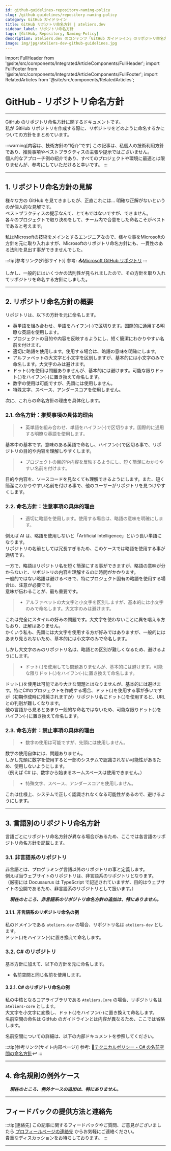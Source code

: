 ```yaml
---
id: github-guidelines-repository-naming-policy
slug: /github-guidelines/repository-naming-policy
category: GitHub ガイドライン
title: GitHub リポジトリ命名方針 | ateliers.dev
sidebar_label: リポジトリ命名方針
tags: [GitHub, Repository, Naming-Policy]
description: ateliers.dev のコンテンツ「GitHub ガイドライン」のリポジトリ命名方針のページです。
image: img/jpg/ateliers-dev-github-guidelines.jpg
---
```


import FullHeader from '@site/src/components/IntegratedArticleComponents/FullHeader';
import FullFooter from '@site/src/components/IntegratedArticleComponents/FullFooter';
import RelatedArticles from '@site/src/components/RelatedArticles';

# GitHub - リポジトリ命名方針

<FullHeader
  slug="/github-guidelines/repository-naming-policy"
  title="GitHub リポジトリ命名方針 | ateliers.dev"
  created="2024/04/27"
  updated="2024/05/03"/>

---

GitHub のリポジトリ命名方針に関するドキュメントです。  
私が GitHub リポジトリを作成する際に、リポジトリをどのように命名するかについての方針をまとめています。

:::warning[内容は、技術方針の"紹介"です]
この記事は、私個人の技術利用方針であり、推奨事項やベストプラクティスの主張や提示ではございません。  
個人的なアプローチ例の紹介であり、すべてのプロジェクトや環境に最適とは限りませんが、参考にしていただけると幸いです。
:::

---

## 1. リポジトリ命名方針の見解

様々な方の GitHub を見てきましたが、正直これには… 明確な正解がないというのが個人的な見解です。  
ベストプラクティスの提示なんて、とてもではないですが、できません。  
各々のプロジェクトで取り決めをして、チーム内で合意をした命名こそがベストであると考えます。

私はMicrosoftの技術をメインとするエンジニアなので、様々な事をMicrosoftの方針を元に取り入れますが、Microsoftのリポジトリ命名方針にも、一貫性のある法則を見出す事ができませんでした。

:::tip[参考リンク(外部サイト)]
参考: :outbox_tray:[Microsoft GitHub リポジトリ](https://github.com/microsoft)
:::

しかし、一般的にはいくつかの法則性が見られましたので、その方針を取り入れてリポジトリを命名する方針にしました。

---

## 2. リポジトリ命名方針の概要

リポジトリは、以下の方針を元に命名します。

* 英単語を組み合わせ、単語をハイフン(-)で区切ります。国際的に通用する明瞭な英語を使用します。
* プロジェクトの目的や内容を反映するようにし、短く簡潔にわかりやすい名前を付けます。
* 適切に略語を使用します。使用する場合は、略語の意味を明確にします。
* アルファベットの大文字と小文字を区別しますが、基本的には小文字のみで命名します。大文字のみは避けます。
* ドット(.)を使用は問題ありませんが、基本的には避けます。可能な限りドット(.)をハイフン(-)に置き換えて命名します。
* 数字の使用は可能ですが、先頭には使用しません。
* 特殊文字、スペース、アンダースコアを使用しません。

次に、これらの命名方針の理由を具体化します。

### 2.1. 命名方針：推奨事項の具体的理由

>* 英単語を組み合わせ、単語をハイフン(-)で区切ります。国際的に通用する明瞭な英語を使用します。

基本中の基本です。意味のある英語で命名し、ハイフン(-)で区切る事で、リポジトリの目的や内容を理解しやすくします。

>* プロジェクトの目的や内容を反映するようにし、短く簡潔にわかりやすい名前を付けます。

目的や内容を、ソースコードを見なくても理解できるようにします。また、短く簡潔にわかりやすい名前を付ける事で、他のユーザーがリポジトリを見つけやすくします。

### 2.2. 命名方針：注意事項の具体的理由

>* 適切に略語を使用します。使用する場合は、略語の意味を明確にします。

例えば AI は、略語を使用しないと「Artificial Intelligence」という長い単語になります。  
リポジトリの名前としては冗長すぎるため、このケースでは略語を使用する事が適切です。

一方で、略語はリポジトリ名を短く簡潔にする事ができますが、略語の意味が分からないと、リポジトリの内容を理解するのに時間がかかります。  
一般的ではない略語は避けるべきで、特にプロジェクト固有の略語を使用する場合は、注意が必要です。  
意味が伝わることが、最も重要です。

>* アルファベットの大文字と小文字を区別しますが、基本的には小文字のみで命名します。大文字のみは避けます。

これは完全にスタイルの好みの問題です。大文字を使わないことに異を唱える方もおり、正解はありません。  
かくいう私も、先頭には大文字を使用する方が好みではありますが、一般的にはあまり見られないため、基本的には小文字のみで命名します。

しかし大文字のみのリポジトリ名は、略語との区別が難しくなるため、避けるようにします。

>* ドット(.)を使用しても問題ありませんが、基本的には避けます。可能な限りドット(.)をハイフン(-)に置き換えて命名します。

ドット(.)を使用は可能であり大きな問題とはなりませんが、基本的には避けます。特にC#のプロジェクトを作成する場合、ドット(.)を使用する事が多いですが（初期作成時に推奨されますが）リポジトリ名にドット(.)を使用すると、URLとの判別が難しくなります。  
他の言語から見るとあまり一般的な命名ではないため、可能な限りドット(.)をハイフン(-)に置き換えて命名します。

### 2.3. 命名方針：禁止事項の具体的理由

>* 数字の使用は可能ですが、先頭には使用しません。

数字の使用自体には、問題ありません。  
しかし先頭に数字を使用すると一部のシステムで認識されない可能性があるため、使用しないようにします。  
（例えば C# は、数字から始まるネームスペースは使用できません。）

>* 特殊文字、スペース、アンダースコアを使用しません。

これは仕様上、システムで正しく認識されなくなる可能性があるので、避けるようにします。

---

## 3. 言語別のリポジトリ命名方針

言語ごとにリポジトリ命名方針が異なる場合があるため、ここでは各言語のリポジトリ命名方針を記載します。

### 3.1. 非言語系のリポジトリ

非言語とは、プログラミング言語以外のリポジトリの事と定義します。  
例えば当ウェブサイトのリポジトリは、非言語系のリポジトリとなります。  
（厳密には Docusaurus は TypeScript で記述されていますが、目的はウェブサイトの公開であるため、非言語系のリポジトリとして扱います。）

　***現在のところ、非言語系のリポジトリ命名方針の追加は、特にありません。***

#### 3.1.1. 非言語系のリポジトリ命名の例

私のドメインである `ateliers.dev` の場合、リポジトリ名は `ateliers-dev` とします。  
ドット(.)をハイフン(-)に置き換えて命名します。

### 3.2. C# のリポジトリ

基本方針に加えて、以下の方針を元に命名します。

* 名前空間と同じ名前を使用します。

#### 3.2.1. C# のリポジトリ命名の例

私の中核となるコアライブラリである `Ateliers.Core` の場合、リポジトリ名は `ateliers-core` とします。  
大文字を小文字に変換し、ドット(.)をハイフン(-)に置き換えて命名します。  
名前空間の命名は GitHub のガイドラインとは内容が異なるため、ここでは省略します。  

名前空間についての詳細は、以下の内部ドキュメントを参照してください。

:::tip[参考リンク(サイト内部ページ)]
参考: :page_facing_up:[テクニカルポリシー - C# の名前空間の命名方針](/docs/technical-policies/csharp/names-of-namespaces/):leftwards_arrow_with_hook:
:::

---

## 4. 命名規則の例外ケース

　***現在のところ、例外ケースの追加は、特にありません。***

---

## フィードバックの提供方法と連絡先

:::tip[連絡先]
この記事に関するフィードバックやご質問、ご意見がございましたら [プロフィールページの連絡先](../profiles/self-introduction#2-連絡先) からお気軽にご連絡ください。  
貴重なディスカッションをお待ちしております。
:::

---

<FullFooter
  slug="/github-guidelines/repository-naming-policy"
  title="GitHub リポジトリ命名方針 | ateliers.dev"/>
